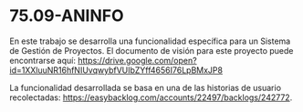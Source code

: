 # 75.09-ANINFO
En este trabajo se desarrolla una funcionalidad específica para un Sistema de Gestión de Proyectos. El documento de visión para este proyecto puede encontrarse aquí: https://drive.google.com/open?id=1XXluuNR16hfNIUvqwybfVUIbZYff4656I76LpBMxJP8

La funcionalidad desarrollada se basa en una de las historias de usuario recolectadas: https://easybacklog.com/accounts/22497/backlogs/242772.
